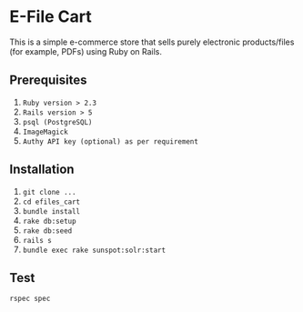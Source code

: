 # E-File Cart

This is a simple e-commerce store that sells purely electronic products/files (for example, PDFs) using Ruby on Rails.

## Prerequisites

1) `Ruby version > 2.3`
2) `Rails version > 5`
3) `psql (PostgreSQL)`
4) `ImageMagick`
5) `Authy API key (optional) as per requirement`


## Installation

1) `git clone ...`
2) `cd efiles_cart`
3) `bundle install`
4) `rake db:setup`
5) `rake db:seed`
6) `rails s`
7) `bundle exec rake sunspot:solr:start`

## Test

`rspec spec`
